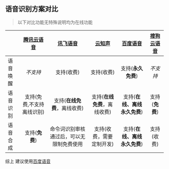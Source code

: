 ## 语音识别方案对比

> 以下对比功能无特殊说明均为在线功能

| | [腾讯云语音](https://cloud.tencent.com/product/asr) | [讯飞语音](http://www.xfyun.cn/) | [云知声](http://dev.hivoice.cn/) | [百度语音](http://yuyin.baidu.com/) | [搜狗云语音](http://openspeech.sogou.com/Sogou/php/index.php) |
| :--- | :---: | :---: | :---: | :---: | :---: |
| 语音唤醒 | _不支持_ | 支持\(收费\) | 支持\(收费\) | 支持\(**永久免费**\) | _不支持_ |
| 语音识别 | 支持\(免费,不支持离线识别\) | 支持\(**在线免费**，离线收费\) | 支持\(**在线免费**，离线收费\) | 支持\(**在线、离线永久免费**\) | 支持\(**免费**\) |
| 语音合成 | 支持\(**免费**\) | 命令词识别审核通过后，可以无限制免费使用 | 支持\(收费，需要定制开发\) | 支持\(**在线、离线永久免费**\) | 支持\(收费\) |

综上 建议使用[百度语音](http://yuyin.baidu.com/)
